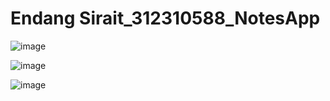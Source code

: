 # Endang Sirait_312310588_NotesApp


![image](https://github.com/user-attachments/assets/eacfb4c7-41af-43dd-b782-494369a5cf97)


![image](https://github.com/user-attachments/assets/37218322-acc3-48cc-b557-38e871cd1567)


![image](https://github.com/user-attachments/assets/01dc1c79-b346-47e4-b8ad-f010ec7d831e)

